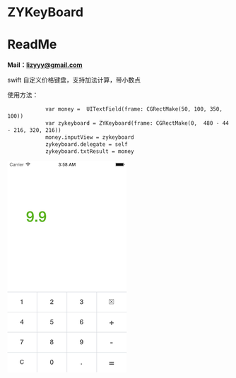 ZYKeyBoard
==========
# ReadMe
**Mail：lizyyy@gmail.com**  

swift 自定义价格键盘，支持加法计算，带小数点

使用方法：



                var money =  UITextField(frame: CGRectMake(50, 100, 350, 100))
                var zykeyboard = ZYKeyboard(frame: CGRectMake(0,  480 - 44 - 216, 320, 216))
                money.inputView = zykeyboard
                zykeyboard.delegate = self
                zykeyboard.txtResult = money
                
                
                
                
![github](https://raw.githubusercontent.com/lizyyy/ZYKeyBoard/master/1.png "github")

